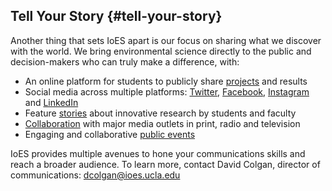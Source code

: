 ## Tell Your Story {#tell-your-story}

Another thing that sets IoES apart is our focus on sharing what we discover with the world. We bring environmental science directly to the public and decision-makers who can truly make a difference, with:

* An online platform for students to publicly share [projects](https://www.ioes.ucla.edu/projects/?ioesyear=&ioestype=practicum-project&ioestopic=&Submit=Submit) and results
* Social media across multiple platforms:  [Twitter](https://www.twitter.com/uclaioes), [Facebook](https://facebook.com/uclaioes/), [Instagram](https://www.instagram.com/uclaioes) and [LinkedIn](https://www.linkedin.com/groups/4509089)
* Feature [stories](https://www.ioes.ucla.edu/magazine/) about innovative research by students and faculty
* [Collaboration](https://www.ioes.ucla.edu/in-the-news/) with major media outlets in print, radio and television
* Engaging and collaborative [public events](https://www.ioes.ucla.edu/events/)

IoES provides multiple avenues to hone your communications skills and reach a broader audience. To learn more, contact David Colgan, director of communications: <dcolgan@ioes.ucla.edu>